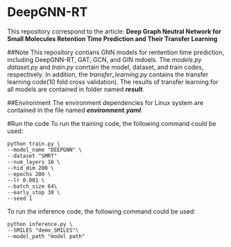 # DeepGNN-RT

This repository correspond to the article: **Deep Graph Neutral Network for Small Molecules Retention Time Prediction and Their Transfer Learning**


##Note 
This repository contians GNN models for rentention time prediction, including DeepGNN-RT, GAT, GCN, and GIN mdoels. The _models.py dataset.py_ and _train.py_ conrtain the model, dataset, and train codes, respectively. 
In addition, the _transfer_learning.py_ contains the transfer learning code(10 fold cross validation). The results of transfer learning for all models are contained in folder named _**result**_.

##Environment
The environment dependencies for Linux system are contained in the file named _**environment.yaml**_.


#Run the code
To run the training code, the following command could be used:

    python train.py \
    --model_name "DEEPGNN" \
    --dataset "SMRT"
    --num_layers 16 \
    --hid_dim 200 \
    --epochs 200 \
    --lr 0.001 \
    --batch_size 64\
    --early_stop 30 \
    --seed 1 


To run the inference code, the following command could be used:

    python inference.py \
    --SMILES "demo_SMILES"\
    --model_path "model path"

